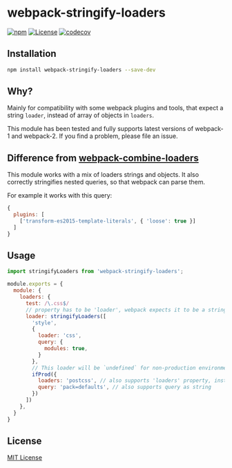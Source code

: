 # webpack-stringify-loaders

[![npm](https://img.shields.io/npm/v/webpack-stringify-loaders.svg?style=flat-square)](https://www.npmjs.com/package/webpack-stringify-loaders)
[![License](https://img.shields.io/npm/l/webpack-stringify-loaders.svg?style=flat-square)](https://github.com/le0nik/webpack-stringify-loaders/blob/master/LICENSE)
[![codecov](https://img.shields.io/codecov/c/github/le0nik/webpack-stringify-loaders.svg?style=flat-square)](https://codecov.io/gh/le0nik/webpack-stringify-loaders)

## Installation

```sh
npm install webpack-stringify-loaders --save-dev
```

## Why?
Mainly for compatibility with some webpack plugins and tools, that expect a string `loader`, instead of array of objects in `loaders`.

This module has been tested and fully supports latest versions of webpack-1 and webpack-2. If you find a problem, please file an issue.

## Difference from [webpack-combine-loaders](https://github.com/jsdf/webpack-combine-loaders)
This module works with a mix of loaders strings and objects.
It also correctly stringifies nested queries, so that webpack can parse them.

For example it works with this query:

```js
{
  plugins: [
    ['transform-es2015-template-literals', { 'loose': true }]
  ]
}
```

## Usage
```js
import stringifyLoaders from 'webpack-stringify-loaders';

module.exports = {
  module: {
    loaders: {
      test: /\.css$/
      // property has to be 'loader', webpack expects it to be a string
      loader: stringifyLoaders([
        'style',
        {
          loader: 'css',
          query: {
            modules: true,
          }
        },
        // This loader will be `undefined` for non-production environment. Don't worry, `stringifyLoaders` will ignore it in that case.
        ifProd({
          loaders: 'postcss', // also supports 'loaders' property, instead of 'loader'
          query: 'pack=defaults', // also supports query as string
        })
      ])
    },
  }
}
```

## License

[MIT License](https://github.com/le0nik/eslint-config-sensible/blob/master/LICENSE)

